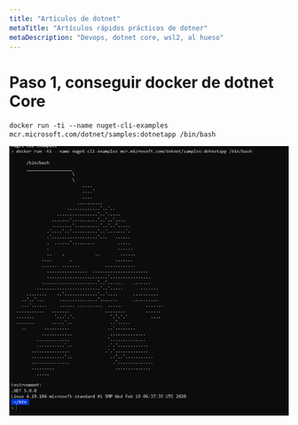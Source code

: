 ```yaml
---
title: "Artículos de dotnet"
metaTitle: "Artículos rápidos prácticos de dotner"
metaDescription: "Devops, dotnet core, wsl2, al hueso"
---
```


# Paso 1, conseguir docker de dotnet Core

```
docker run -ti --name nuget-cli-examples mcr.microsoft.com/dotnet/samples:dotnetapp /bin/bash
```

![docker dotnetcore](/.attachments/docker.dotnetcore.png)

